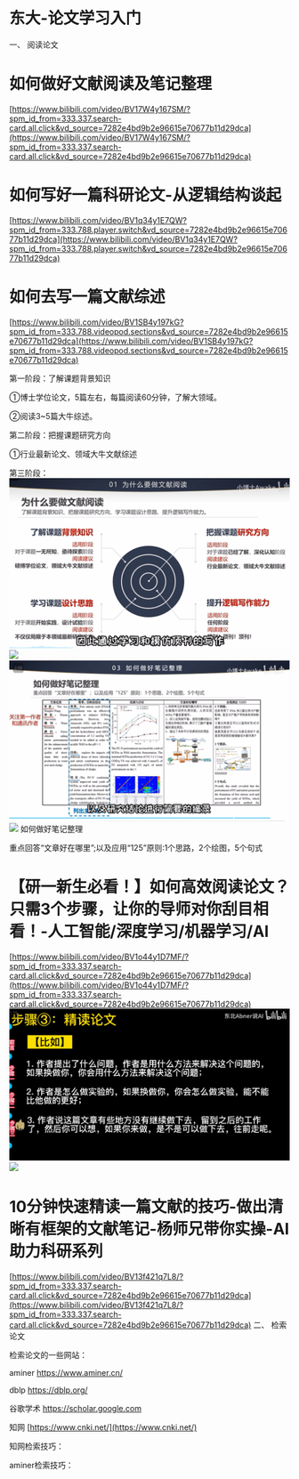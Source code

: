 # 东大-论文学习入门

一、 阅读论文

# 如何做好文献阅读及笔记整理

[https://www.bilibili.com/video/BV17W4y167SM/?spm_id_from=333.337.search-card.all.click&vd_source=7282e4bd9b2e96615e70677b11d29dca](https://www.bilibili.com/video/BV17W4y167SM/?spm_id_from=333.337.search-card.all.click&vd_source=7282e4bd9b2e96615e70677b11d29dca)

# 如何写好一篇科研论文-从逻辑结构谈起

[https://www.bilibili.com/video/BV1q34y1E7QW?spm_id_from=333.788.player.switch&vd_source=7282e4bd9b2e96615e70677b11d29dca](https://www.bilibili.com/video/BV1q34y1E7QW?spm_id_from=333.788.player.switch&vd_source=7282e4bd9b2e96615e70677b11d29dca)

# 如何去写一篇文献综述

[https://www.bilibili.com/video/BV1SB4y197kG?spm_id_from=333.788.videopod.sections&vd_source=7282e4bd9b2e96615e70677b11d29dca](https://www.bilibili.com/video/BV1SB4y197kG?spm_id_from=333.788.videopod.sections&vd_source=7282e4bd9b2e96615e70677b11d29dca)

第一阶段：了解课题背景知识

①博士学位论文，5篇左右，每篇阅读60分钟，了解大领域。

②阅读3~5篇大牛综述。

第二阶段：把握课题研究方向

①行业最新论文、领域大牛文献综述

第三阶段：
![输入图片说明](/imgs/2025-05-02/3M0WVqAxAv0XXrGH.png)![](https://docimg7.docs.qq.com/image/AgAABTNegOUk2pcoqKFHaaPn6MVvVVIT.png?w=2577&h=1567)
![输入图片说明](/imgs/2025-05-02/hbExKqkuPcvlH0vE.png)![](https://docimg5.docs.qq.com/image/AgAABTNegOV0LaqXOwJP3pek283iHVBF.png?w=1811&h=1037)
如何做好笔记整理

重点回答“文章好在哪里”;以及应用“125”原则:1个思路，2个绘图，5个句式

# 【研一新生必看！】如何高效阅读论文？只需3个步骤，让你的导师对你刮目相看！-人工智能/深度学习/机器学习/AI

[https://www.bilibili.com/video/BV1o44y1D7MF/?spm_id_from=333.337.search-card.all.click&vd_source=7282e4bd9b2e96615e70677b11d29dca](https://www.bilibili.com/video/BV1o44y1D7MF/?spm_id_from=333.337.search-card.all.click&vd_source=7282e4bd9b2e96615e70677b11d29dca)
![输入图片说明](/imgs/2025-05-02/ILxLQU2sOo9V0SFc.png)![](https://docimg9.docs.qq.com/image/AgAABTNegOWoE-bHmvFMu50PYnTKagdg.png?w=1765&h=957)
# 10分钟快速精读一篇文献的技巧-做出清晰有框架的文献笔记-杨师兄带你实操-AI助力科研系列

[https://www.bilibili.com/video/BV13f421q7L8/?spm_id_from=333.337.search-card.all.click&vd_source=7282e4bd9b2e96615e70677b11d29dca](https://www.bilibili.com/video/BV13f421q7L8/?spm_id_from=333.337.search-card.all.click&vd_source=7282e4bd9b2e96615e70677b11d29dca)
二、 检索论文

检索论文的一些网站：

aminer https://www.aminer.cn/

dblp https://dblp.org/

谷歌学术 https://scholar.google.com

知网 [https://www.cnki.net/](https://www.cnki.net/)

知网检索技巧：

aminer检索技巧：
<!--stackedit_data:
eyJoaXN0b3J5IjpbLTg1OTQ1NjM0OV19
-->